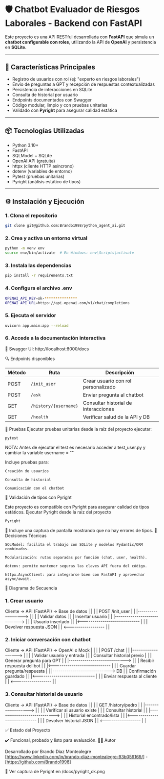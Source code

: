 # 🛡️ Chatbot Evaluador de Riesgos Laborales - Backend con FastAPI

Este proyecto es una API RESTful desarrollada con **FastAPI** que simula un **chatbot configurable con roles**, utilizando la API de **OpenAI** y persistencia en **SQLite**.

---

## 🚀 Características Principales

- Registro de usuarios con rol (ej: "experto en riesgos laborales")
- Envío de preguntas a GPT y recepción de respuestas contextualizadas
- Persistencia de interacciones en SQLite
- Consulta de historial por usuario
- Endpoints documentados con Swagger
- Código modular, limpio y con pruebas unitarias
- Validado con **Pyright** para asegurar calidad estática

---

## 📦 Tecnologías Utilizadas

- Python 3.10+
- FastAPI
- SQLModel + SQLite
- OpenAI API (gratuita)
- httpx (cliente HTTP asíncrono)
- dotenv (variables de entorno)
- Pytest (pruebas unitarias)
- Pyright (análisis estático de tipos)

---

## ⚙️ Instalación y Ejecución

### 1. Clona el repositorio

```bash
git clone git@github.com:Brando1998/python_agent_ai.git
```

### 2. Crea y activa un entorno virtual

```bash
python -m venv env
source env/bin/activate  # En Windows: env\Scripts\activate
```

### 3. Instala las dependencias

```bash
pip install -r requirements.txt
```

### 4. Configura el archivo .env

```bash
OPENAI_API_KEY=sk-***************
OPENAI_API_URL=https://api.openai.com/v1/chat/completions
```

### 5. Ejecuta el servidor

```bash
uvicorn app.main:app --reload
```

### 6. Accede a la documentación interactiva

📘 Swagger UI: http://localhost:8000/docs

🔍 Endpoints disponibles

| Método | Ruta                  | Descripción                          |
| ------ | --------------------- | ------------------------------------ |
| POST   | `/init_user`          | Crear usuario con rol personalizado  |
| POST   | `/ask`                | Enviar pregunta al chatbot           |
| GET    | `/history/{username}` | Consultar historial de interacciones |
| GET    | `/health`             | Verificar salud de la API y DB       |


🧪 Pruebas
Ejecutar pruebas unitarias desde la raíz del proyecto ejecutar:

```bash
pytest
```

NOTA: Antes de ejecutar el test es necesario acceder a test_user.py y cambiar la variable username = ""

Incluye pruebas para:

    Creación de usuarios

    Consulta de historial

    Comunicación con el chatbot 

🧰 Validación de tipos con Pyright

Este proyecto es compatible con Pyright para asegurar calidad de tipos estáticos.
Ejecutar Pyright desde la raiz del proyecto

```bash
Pyright
```

📸 Incluye una captura de pantalla mostrando que no hay errores de tipos.
📌 Decisiones Técnicas

    SQLModel: facilita el trabajo con SQLite y modelos Pydantic/ORM combinados.

    Modularización: rutas separadas por función (chat, user, health).

    dotenv: permite mantener seguras las claves API fuera del código.

    httpx.AsyncClient: para integrarse bien con FastAPI y aprovechar async/await.

📄 Diagrama de Secuencia

### 1. Crear usuario

Cliente        →         API (FastAPI)         →       Base de datos
   |                     |                               |
   |  POST /init_user    |                               |
   |-------------------> |                               |
   |                     | Validar datos                 |
   |                     | Insertar usuario              |
   |                     |-----------------------------> |
   |                     |     Usuario insertado         |
   |                     |<----------------------------- |
   |                     | Devolver respuesta JSON       |
   | <------------------ |                               |

### 2. Iniciar conversación con chatbot

Cliente        →         API (FastAPI)         →     OpenAI o Mock
   |                     |                               |
   |  POST /chat         |                               |
   |-------------------> |                               |
   |                     | Validar usuario y entrada     |
   |                     | Consultar historial previo    |
   |                     | Generar pregunta para GPT     |
   |                     |-----------------------------> |
   |                     |  Recibir respuesta del bot    |
   |                     |<----------------------------- |
   |                     | Guardar pregunta/respuesta    |
   |                     |-----------------------------> DB
   |                     | Confirmación guardado         |
   |                     |<----------------------------- |
   |                     | Enviar respuesta al cliente   |
   | <------------------ |                               |

### 3. Consultar historial de usuario 

Cliente        →         API (FastAPI)         →       Base de datos
   |                     |                               |
   |  GET /history/pedro |                               |
   |-------------------> |                               |
   |                     | Verificar si usuario existe   |
   |                     | Consultar historial           |
   |                     |-----------------------------> |
   |                     | Historial encontrado/lista    |
   |                     |<----------------------------- |
   |                     | Devolver historial JSON       |
   | <------------------ |                               |




✅ Estado del Proyecto

✔️ Funcional, probado y listo para evaluación.
👨‍💻 Autor

Desarrollado por Brando Diaz Montealegre
[https://www.linkedin.com/in/brando-diaz-montealegre-93b059169/] - [https://github.com/Brando1998]

📸 Ver captura de Pyright en /docs/pyright_ok.png